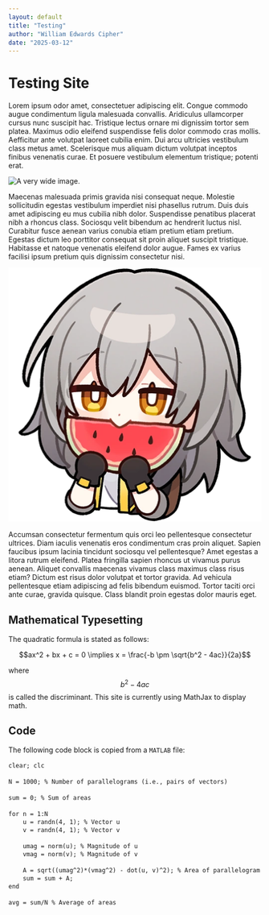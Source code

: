 ```yaml
---
layout: default
title: "Testing"
author: "William Edwards Cipher"
date: "2025-03-12"
---
```


# Testing Site

Lorem ipsum odor amet, consectetuer adipiscing elit. Congue commodo augue condimentum ligula malesuada convallis. Aridiculus ullamcorper cursus nunc suscipit hac. Tristique lectus ornare mi dignissim tortor sem platea. Maximus odio eleifend suspendisse felis dolor commodo cras mollis. Aefficitur ante volutpat laoreet cubilia enim. Dui arcu ultricies vestibulum class metus amet. Scelerisque mus aliquam dictum volutpat inceptos finibus venenatis curae. Et posuere vestibulum elementum tristique; potenti erat.

![A very wide image.](./Content/TestingMaterials/Sierra_HDR_Panorama_DFX8048_2280x819_Q40_wm_mini.png "Landscape")

Maecenas malesuada primis gravida nisi consequat neque. Molestie sollicitudin egestas vestibulum imperdiet nisi phasellus rutrum. Duis duis amet adipiscing eu mus cubilia nibh dolor. Suspendisse penatibus placerat nibh a rhoncus class. Sociosqu velit bibendum ac hendrerit luctus nisl. Curabitur fusce aenean varius conubia etiam pretium etiam pretium. Egestas dictum leo porttitor consequat sit proin aliquet suscipit tristique. Habitasse et natoque venenatis eleifend dolor augue. Fames ex varius facilisi ipsum pretium quis dignissim consectetur nisi.

![Stelle nomming a watermelon.](./Content/TestingMaterials/Sticker_PPG_03_Stelle_01.png "Stelle_Nom")

Accumsan consectetur fermentum quis orci leo pellentesque consectetur ultrices. Diam iaculis venenatis eros condimentum cras proin aliquet. Sapien faucibus ipsum lacinia tincidunt sociosqu vel pellentesque? Amet egestas a litora rutrum eleifend. Platea fringilla sapien rhoncus ut vivamus purus aenean. Aliquet convallis maecenas vivamus class maximus class risus etiam? Dictum est risus dolor volutpat et tortor gravida. Ad vehicula pellentesque etiam adipiscing ad felis bibendum euismod. Tortor taciti orci ante curae, gravida quisque. Class blandit proin egestas dolor mauris eget.

## Mathematical Typesetting

The quadratic formula is stated as follows:

$$ax^2 + bx + c = 0 \implies x = \frac{-b \pm \sqrt{b^2 - 4ac}}{2a}$$

where $$b^2 - 4ac$$ is called the discriminant. This site is currently using MathJax to display math.

## Code

The following code block is copied from a `MATLAB` file:

```
clear; clc

N = 1000; % Number of parallelograms (i.e., pairs of vectors)

sum = 0; % Sum of areas

for n = 1:N
    u = randn(4, 1); % Vector u
    v = randn(4, 1); % Vector v

    umag = norm(u); % Magnitude of u
    vmag = norm(v); % Magnitude of v

    A = sqrt((umag^2)*(vmag^2) - dot(u, v)^2); % Area of parallelogram
    sum = sum + A;
end

avg = sum/N % Average of areas
```